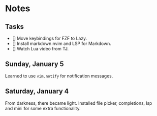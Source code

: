 # Notes

## Tasks

- [] Move keybindings for FZF to Lazy.
- [] Install markdown.nvim and LSP for Markdown.
- [] Watch Lua video from TJ.

## Sunday, January 5

Learned to use `vim.notify` for notification messages.

## Saturday, January 4

From darkness, there became light. Installed file picker, completions, lsp and mini for some extra functionality.
